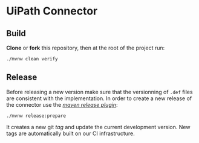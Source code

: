 # UiPath Connector

## Build

__Clone__ or __fork__ this repository, then at the root of the project run:

`./mvnw clean verify`

## Release

Before releasing a new version make sure that the versionning of `.def` files are consistent with the implementation. In order to create a new release of the connector use the [_maven release plugin_](http://maven.apache.org/maven-release/maven-release-plugin/):

`./mvnw release:prepare`

It creates a new git _tag_ and update the current development version. New tags are automatically built on our CI infrastructure.
